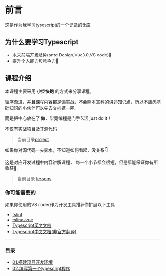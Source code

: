 # 前言

这是作为我学习typescript的一个记录的仓库

## 为什么要学习Typescript

- 未来前端开发趋势(antd Design,Vue3.0,VS code)🤔
- 提升个人能力和竞争力🤑

## 课程介绍

本课程主要采用 **小步快跑** 的方式来分享课程。

循序渐进，并且课程内容都是偏实战，不会照本宣科的讲述知识点，所以不熟悉基础知识的小伙伴可以先去文档逛一圈。

而是把中心放在了 **做**，毕竟编程是门手艺活 just do it！

不仅有实战项目及其源代码 
> 当前目录[project]()

如果你对源代码一头雾水，不知道如何看起，没关系👇

这是对应开发过程中内容讲解课程，
每一个小节都会很短，但是都能保证你有所收获💪。
> 当前目录 [lessons]()

### 你可能需要的
如果你使用的VS coder作为开发工具推荐你扩展以下工具
- [tslint](https://marketplace.visualstudio.com/items?itemName=eg2.tslint)
- [tsline-vue](https://marketplace.visualstudio.com/items?itemName=prograhammer.tslint-vue)
- [Typescript英文文档](http://www.typescriptlang.org/docs/home.html)
- [Typescript中文文档(非官方翻译)](https://www.tslang.cn/docs/home.html)

---

### 目录

- [01.搭建项目开发环境](https://github.com/hengxuZ/typescript-lesson/tree/master/lessons/lesson01)
- [02.编写第一个typescript程序](https://github.com/hengxuZ/typescript-lesson/tree/master/lessons/lesson02)